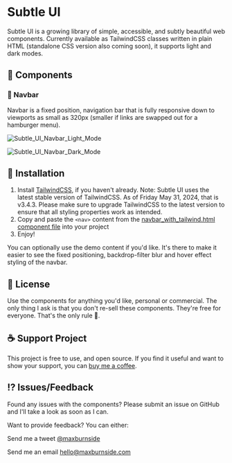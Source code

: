 # Subtle UI

Subtle UI is a growing library of simple, accessible, and subtly beautiful web components. Currently available as TailwindCSS classes written in plain HTML (standalone CSS version also coming soon), it supports light and dark modes.

## 💠 Components

### 🧭 Navbar

Navbar is a fixed position, navigation bar that is fully responsive down to viewports as small as 320px (smaller if links are swapped out for a hamburger menu).

![Subtle_UI_Navbar_Light_Mode](https://github.com/maxburnside/subtle_ui/assets/5098684/ec9f98fe-f841-47e9-b29a-3533801b1188)

![Subtle_UI_Navbar_Dark_Mode](https://github.com/maxburnside/subtle_ui/assets/5098684/d685f8e0-0133-49e7-aaee-8ec4333ae454)


## 💾 Installation
1. Install <a href="https://tailwindcss.com/docs/installation" target="_blank">TailwindCSS</a>, if you haven't already. Note: Subtle UI uses the latest stable version of TailwindCSS. As of Friday May 31, 2024, that is v3.4.3. Please make sure to upgrade TailwindCSS to the latest version to ensure that all styling properties work as intended.
2. Copy and paste the `<nav>` content from the <a href="https://github.com/maxburnside/subtle_ui/blob/main/v1/components/navbar_with_tailwindcss.html" target="_blank">navbar_with_tailwind.html component file</a> into your project
3. Enjoy!

You can optionally use the demo content if you'd like. It's there to make it easier to see the fixed positioning, backdrop-filter blur and hover effect styling of the navbar.

## 📖 License

Use the components for anything you'd like, personal or commercial. The only thing I ask is that you don't re-sell these components. They're free for everyone. That's the only rule 🙂.

## ☕ Support Project

This project is free to use, and open source. If you find it useful and want to show your support, you can <a href="https://www.buymeacoffee.com/maxburnside">buy me a coffee</a>.

## ⁉️ Issues/Feedback

Found any issues with the components? Please submit an issue on GitHub and I'll take a look as soon as I can.

Want to provide feedback? You can either:

Send me a tweet <a href="https://twitter.com/maxburnside">@maxburnside</a>

Send me an email <a href="mailto:hello@maxburnside.com">hello@maxburnside.com</a>
